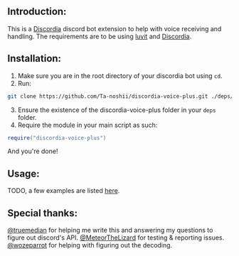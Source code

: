 ## Introduction:
This is a [Discordia](https://github.com/SinisterRectus/Discordia) discord bot extension to help with voice receiving and handling.
The requirements are to be using [luvit](https://github.com/luvit/luvit) and [Discordia](https://github.com/SinisterRectus/Discordia).

## Installation:
1. Make sure you are in the root directory of your discordia bot using `cd`.
2. Run:
```bash
git clone https://github.com/Ta-noshii/discordia-voice-plus.git ./deps/discordia-voice-plus
```
3. Ensure the existence of the discordia-voice-plus folder in your `deps` folder.
4. Require the module in your main script as such:
```lua
require("discordia-voice-plus")
```
And you're done!

## Usage:
TODO, a few examples are listed [here](https://github.com/Ta-noshii/discordia-voice-plus/tree/master/examples).

## Special thanks:
[@truemedian](https://github.com/truemedian) for helping me write this and answering my questions to figure out discord's API.
[@MeteorTheLizard](https://github.com/MeteorTheLizard) for testing & reporting issues.
[@wozeparrot](https://github.com/wozeparrot) for helping with figuring out the decoding.
